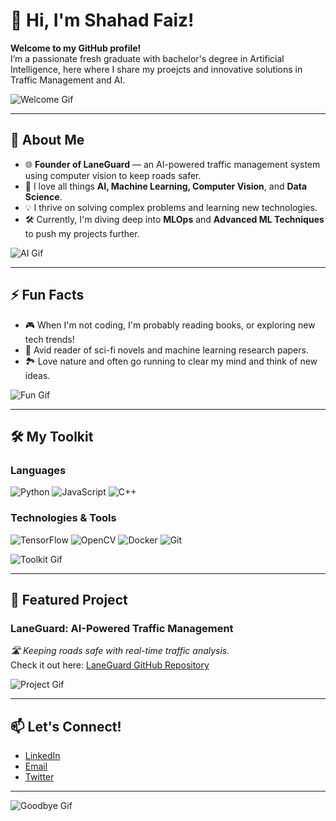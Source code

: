 # 👋 Hi, I'm Shahad Faiz!

**Welcome to my GitHub profile!**  
I’m a passionate fresh graduate with bachelor's degree in Artificial Intelligence, here where I share my proejcts and innovative solutions in Traffic Management and AI.


![Welcome Gif](https://giphy.com/embed/S2IfEQqgWc0AH4r6Al)

---

## 🚀 About Me
- 🌐 **Founder of LaneGuard** — an AI-powered traffic management system using computer vision to keep roads safer.  
- 🤖 I love all things **AI, Machine Learning, Computer Vision**, and **Data Science**.  
- 💡 I thrive on solving complex problems and learning new technologies.  
- 🛠️ Currently, I'm diving deep into **MLOps** and **Advanced ML Techniques** to push my projects further.

![AI Gif](https://media.giphy.com/media/f9k1tV7HyORcngKF8v/giphy.gif)

---

## ⚡ Fun Facts
- 🎮 When I'm not coding, I'm probably reading books, or exploring new tech trends!  
- 📖 Avid reader of sci-fi novels and machine learning research papers.  
- 🏞️ Love nature and often go running to clear my mind and think of new ideas.

![Fun Gif](https://media.giphy.com/media/l0Exk8EUzSLsrErEQ/giphy.gif)

---

## 🛠️ My Toolkit

### Languages
![Python](https://img.shields.io/badge/-Python-blue?logo=python&logoColor=white)
![JavaScript](https://img.shields.io/badge/-JavaScript-yellow?logo=javascript&logoColor=black)
![C++](https://img.shields.io/badge/-C++-blue?logo=cplusplus&logoColor=white)

### Technologies & Tools
![TensorFlow](https://img.shields.io/badge/-TensorFlow-orange?logo=tensorflow&logoColor=white)
![OpenCV](https://img.shields.io/badge/-OpenCV-black?logo=opencv&logoColor=white)
![Docker](https://img.shields.io/badge/-Docker-blue?logo=docker&logoColor=white)
![Git](https://img.shields.io/badge/-Git-black?logo=git&logoColor=white)

![Toolkit Gif](https://media.giphy.com/media/LMt9638dO8dftAjtco/giphy.gif)

---

## 🌟 Featured Project

### LaneGuard: AI-Powered Traffic Management  
*🛣️ Keeping roads safe with real-time traffic analysis.*  
Check it out here: [LaneGuard GitHub Repository](https://github.com/your-username/LaneGuard)

![Project Gif](https://media.giphy.com/media/xT1Ra4xP8UddL9rvDi/giphy.gif)

---

## 📫 Let's Connect!
- [LinkedIn](https://www.linkedin.com/in/shahadfaiz)
- [Email](mailto:shahadfaizalo@gmail.com)
- [Twitter](https://twitter.com/XjustShahad)

---

![Goodbye Gif](https://media.giphy.com/media/3oEjI6SIIHBdRxXI40/giphy.gif)
